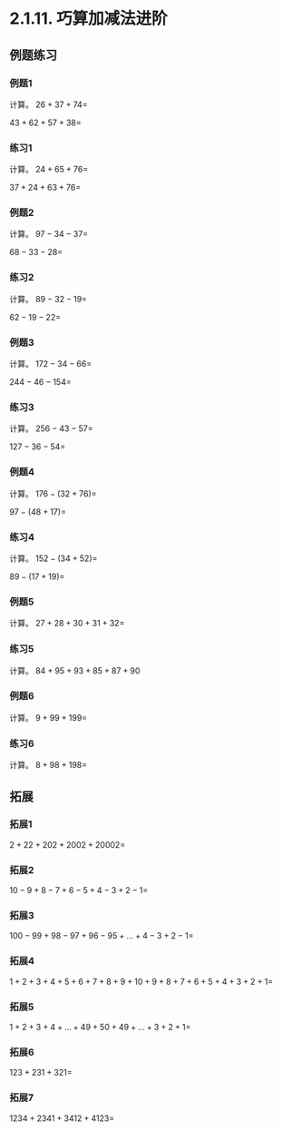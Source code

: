 # 2.1.11. 巧算加减法进阶

## 例题练习

### 例题1

计算。
$26+37+74=$

$43+62+57+38=$

### 练习1

计算。
$24+65+76=$

$37+24+63+76=$

### 例题2

计算。
$97-34-37=$

$68-33-28=$

### 练习2

计算。
$89-32-19=$

$62-19-22=$

### 例题3

计算。
$172-34-66=$

$244-46-154=$

### 练习3

计算。
$256-43-57=$

$127-36-54=$

### 例题4

计算。
$176-(32+76)=$

$97-(48+17)=$

### 练习4

计算。
$152-(34+52)=$

$89-(17+19)=$

### 例题5

计算。
$27+28+30+31+32=$

### 练习5

计算。
$84+95+93+85+87+90$

### 例题6

计算。
$9+99+199=$

### 练习6

计算。
$8+98+198=$

## 拓展

### 拓展1

$2+22+202+2002+20002=$

### 拓展2

$10-9+8-7+6-5+4-3+2-1=$

### 拓展3

$100-99+98-97+96-95+\dots+4-3+2-1=$

### 拓展4

$1+2+3+4+5+6+7+8+9+10+9+8+7+6+5+4+3+2+1=$

### 拓展5

$1+2+3+4+\dots+49+50+49+\dots+3+2+1=$

### 拓展6

$123+231+321=$

### 拓展7

$1234+2341+3412+4123=$
